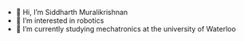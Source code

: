 - 👋 Hi, I’m Siddharth Muralikrishnan
- 👀 I’m interested in robotics
- 🌱 I’m currently studying mechatronics at the university of Waterloo


<!---
Siddharth487/Siddharth487 is a ✨ special ✨ repository because its `README.md` (this file) appears on your GitHub profile.
You can click the Preview link to take a look at your changes.
--->
